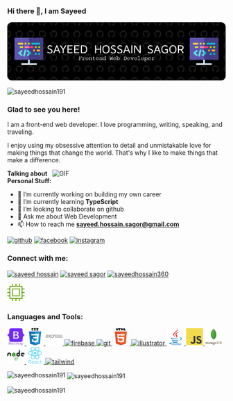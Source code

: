 ### Hi there 👋, I am Sayeed

<div align="left"> <img src="https://github.com/sayeedHossain191/sayeedHossain191/blob/main/github-header-image.png"> </div>

<p align="left"> <img src="https://komarev.com/ghpvc/?username=sayeedhossain191&label=Profile%20views&color=0e75b6&style=flat" alt="sayeedhossain191" /> </p>

### Glad to see you here! 

I am a front-end web developer. I love programming, writing, speaking, and traveling.

I enjoy using my obsessive attention to detail and unmistakable love for making things that change the world. That's why I like to make things that make a difference.

<img align="right" alt="GIF" width="400" src="https://i.giphy.com/media/v1.Y2lkPTc5MGI3NjExejlvanF6NmNpb3JlaHV5OTMwamhqbWR5bm1xcWg1NjE0Y2lvdmpuNiZlcD12MV9pbnRlcm5hbF9naWZfYnlfaWQmY3Q9Zw/qgQUggAC3Pfv687qPC/giphy.gif" />
  

**Talking about Personal Stuff:**



- 🔭 I’m currently working on building my own career 
- 🌱 I’m currently learning **TypeScript** 
- 👯 I’m looking to collaborate on github 
- 💬 Ask me about Web Development  
- 📫 How to reach me **sayeed.hossain.sagor@gmail.com** 


[<img src='https://cdn.jsdelivr.net/npm/simple-icons@3.0.1/icons/github.svg' alt='github' height='40'>](https://github.com/sayeedHossain191)  [<img src='https://cdn.jsdelivr.net/npm/simple-icons@3.0.1/icons/facebook.svg' alt='facebook' height='40'>](https://www.facebook.com/SayeedSagor)  [<img src='https://cdn.jsdelivr.net/npm/simple-icons@3.0.1/icons/instagram.svg' alt='instagram' height='40'>](https://www.instagram.com/sayeedhossain360/)  

<h3 align="left">Connect with me:</h3>
<p align="left">
<a href="https://linkedin.com/in/sayeed hossain" target="blank"><img align="center" src="https://raw.githubusercontent.com/rahuldkjain/github-profile-readme-generator/master/src/images/icons/Social/linked-in-alt.svg" alt="sayeed hossain" height="30" width="40" /></a>
<a href="https://fb.com/sayeed sagor" target="blank"><img align="center" src="https://raw.githubusercontent.com/rahuldkjain/github-profile-readme-generator/master/src/images/icons/Social/facebook.svg" alt="sayeed sagor" height="30" width="40" /></a>
<a href="https://instagram.com/sayeedhossain360" target="blank"><img align="center" src="https://raw.githubusercontent.com/rahuldkjain/github-profile-readme-generator/master/src/images/icons/Social/instagram.svg" alt="sayeedhossain360" height="30" width="40" /></a>
</p>

<a href='https://docs.github.com/en/developers'><img src='https://raw.githubusercontent.com/acervenky/animated-github-badges/master/assets/devbadge.gif' width='40' height='40'></a> 

<h3 align="left">Languages and Tools:</h3>
<p align="left"> <a href="https://getbootstrap.com" target="_blank" rel="noreferrer"> <img src="https://raw.githubusercontent.com/devicons/devicon/master/icons/bootstrap/bootstrap-plain-wordmark.svg" alt="bootstrap" width="40" height="40"/> </a> <a href="https://www.w3schools.com/css/" target="_blank" rel="noreferrer"> <img src="https://raw.githubusercontent.com/devicons/devicon/master/icons/css3/css3-original-wordmark.svg" alt="css3" width="40" height="40"/> </a> <a href="https://expressjs.com" target="_blank" rel="noreferrer"> <img src="https://raw.githubusercontent.com/devicons/devicon/master/icons/express/express-original-wordmark.svg" alt="express" width="40" height="40"/> </a> <a href="https://firebase.google.com/" target="_blank" rel="noreferrer"> <img src="https://www.vectorlogo.zone/logos/firebase/firebase-icon.svg" alt="firebase" width="40" height="40"/> </a> <a href="https://git-scm.com/" target="_blank" rel="noreferrer"> <img src="https://www.vectorlogo.zone/logos/git-scm/git-scm-icon.svg" alt="git" width="40" height="40"/> </a> <a href="https://www.w3.org/html/" target="_blank" rel="noreferrer"> <img src="https://raw.githubusercontent.com/devicons/devicon/master/icons/html5/html5-original-wordmark.svg" alt="html5" width="40" height="40"/> </a> <a href="https://www.adobe.com/in/products/illustrator.html" target="_blank" rel="noreferrer"> <img src="https://www.vectorlogo.zone/logos/adobe_illustrator/adobe_illustrator-icon.svg" alt="illustrator" width="40" height="40"/> </a> <a href="https://www.java.com" target="_blank" rel="noreferrer"> <img src="https://raw.githubusercontent.com/devicons/devicon/master/icons/java/java-original.svg" alt="java" width="40" height="40"/> </a> <a href="https://developer.mozilla.org/en-US/docs/Web/JavaScript" target="_blank" rel="noreferrer"> <img src="https://raw.githubusercontent.com/devicons/devicon/master/icons/javascript/javascript-original.svg" alt="javascript" width="40" height="40"/> </a> <a href="https://www.mongodb.com/" target="_blank" rel="noreferrer"> <img src="https://raw.githubusercontent.com/devicons/devicon/master/icons/mongodb/mongodb-original-wordmark.svg" alt="mongodb" width="40" height="40"/> </a> <a href="https://nodejs.org" target="_blank" rel="noreferrer"> <img src="https://raw.githubusercontent.com/devicons/devicon/master/icons/nodejs/nodejs-original-wordmark.svg" alt="nodejs" width="40" height="40"/> </a> <a href="https://reactjs.org/" target="_blank" rel="noreferrer"> <img src="https://raw.githubusercontent.com/devicons/devicon/master/icons/react/react-original-wordmark.svg" alt="react" width="40" height="40"/> </a> <a href="https://tailwindcss.com/" target="_blank" rel="noreferrer"> <img src="https://www.vectorlogo.zone/logos/tailwindcss/tailwindcss-icon.svg" alt="tailwind" width="40" height="40"/> </a> </p>

<p><img align="left" src="https://github-readme-stats.vercel.app/api/top-langs?username=sayeedhossain191&show_icons=true&locale=en&layout=compact" alt="sayeedhossain191" /></p>

<p>&nbsp;<img align="center" src="https://github-readme-stats.vercel.app/api?username=sayeedhossain191&show_icons=true&locale=en" alt="sayeedhossain191" /></p>

<p><img align="center" src="https://github-readme-streak-stats.herokuapp.com/?user=sayeedhossain191&" alt="sayeedhossain191" /></p>







